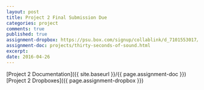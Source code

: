 ```yaml
---
layout: post
title: Project 2 Final Submission Due
categories: project
comments: true
published: true
assignment-dropbox: https://psu.box.com/signup/collablink/d_7101553017/386ea38d09c2b
assignment-doc: projects/thirty-seconds-of-sound.html
excerpt: 
date: 2016-04-26
---
```


[Project 2 Documentation]({{ site.baseurl }}/{{ page.assignment-doc }})  
[Project 2 Dropboxes]({{ page.assignment-dropbox }})